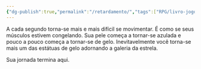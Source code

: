 ```yaml
---
{"dg-publish":true,"permalink":"/retardamento/","tags":["RPG/livro-jogo/Draegeni/story-points"],"created":"2024-12-24T17:45:04.411-05:00","updated":"2024-12-26T12:00:40.079-05:00"}
---
```



A cada segundo torna-se mais e mais difícil se movimentar. É como se seus músculos estivem congelando. Sua pele começa a tornar-se azulada e pouco a pouco começa a tornar-se de gelo. Inevitavelmente você torna-se mais um das estátuas de gelo adornando a galeria da estrela.

Sua jornada termina aqui.
